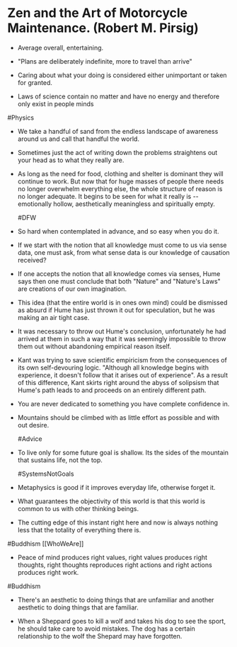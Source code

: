 # Zen and the Art of Motorcycle Maintenance. (Robert M. Pirsig)

- Average overall, entertaining.

- "Plans are deliberately indefinite, more to travel than arrive"

- Caring about what your doing is considered either unimportant or taken for granted.

- Laws of science contain no matter and have no energy and therefore only exist in people minds

#Physics

- We take a handful of sand from the endless landscape of awareness around us and call that handful the world.

- Sometimes just the act of writing down the problems straightens out your head as to what they really are.

- As long as the need for food, clothing and shelter is dominant they will continue to work. But now that for huge masses of people there needs no longer overwhelm everything else, the whole structure of reason is no longer adequate. It begins to be seen for what it really is -- emotionally hollow, aesthetically meaningless and spiritually empty.

  #DFW

- So hard when contemplated in advance, and so easy when you do it.

- If we start with the notion that all knowledge must come to us via sense data, one must ask, from what sense data is our knowledge of causation received?

- If one accepts the notion that all knowledge comes via senses, Hume says then one must conclude that both "Nature" and "Nature's Laws" are creations of our own imagination.

- This idea (that the entire world is in ones own mind) could be dismissed as absurd if Hume has just thrown it out for speculation, but he was making an air tight case.

- It was necessary to throw out Hume's conclusion, unfortunately he had arrived at them in such a way that it was seemingly impossible to throw them out without abandoning empirical reason itself.

- Kant was trying to save scientific empiricism from the consequences of its own self-devouring logic. "Although all knowledge begins with experience, it doesn't follow that it arises out of experience".
  As a result of this difference, Kant skirts right around the abyss of solipsism that Hume's path leads to and proceeds on an entirely different path.

- You are never dedicated to something you have complete confidence in.

- Mountains should be climbed with as little effort as possible and with out desire.

  #Advice

- To live only for some future goal is shallow. Its the sides of the mountain that sustains life, not the top.

  #SystemsNotGoals

- Metaphysics is good if it improves everyday life, otherwise forget it.

- What guarantees the objectivity of this world is that this world is common to us with other thinking beings.

- The cutting edge of this instant right here and now is always nothing less that the totality of everything there is.

 #Buddhism [[WhoWeAre]]

- Peace of mind produces right values, right values produces right thoughts, right thoughts reproduces right actions and right actions produces right work.

 #Buddhism

- There's an aesthetic to doing things that are unfamiliar and another aesthetic to doing things that are familiar.

- When a Sheppard goes to kill a wolf and takes his dog to see the sport, he should take care to avoid mistakes. The dog has a certain relationship to the wolf the Shepard may have forgotten.




